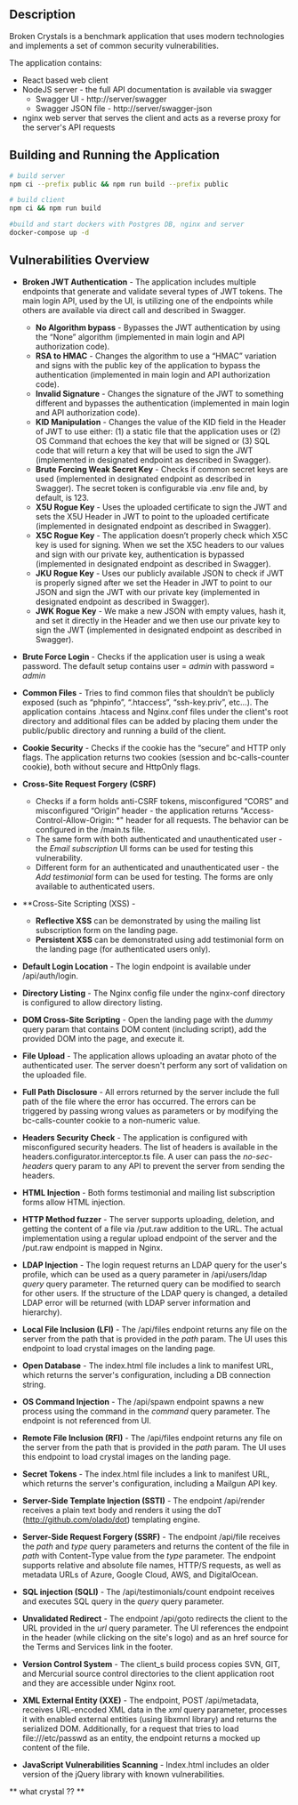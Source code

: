 ## Description

Broken Crystals is a benchmark application that uses modern technologies and implements a set of common security vulnerabilities. 

The application contains: 
- React based web client
- NodeJS server - the full API documentation is available via swagger 
  - Swagger UI - http://server/swagger
  - Swagger JSON file - http://server/swagger-json
- nginx web server that serves the client and acts as a reverse proxy for the server's API requests

## Building and Running the Application

```bash
# build server
npm ci --prefix public && npm run build --prefix public

# build client 
npm ci && npm run build

#build and start dockers with Postgres DB, nginx and server
docker-compose up -d
```
## Vulnerabilities Overview 

* **Broken JWT Authentication** - The application includes multiple endpoints that generate and validate several types of JWT tokens. The main login API, used by the UI, is utilizing one of the endpoints while others are available via direct call and described in Swagger.  
  - **No Algorithm bypass** - Bypasses the JWT authentication by using the “None” algorithm (implemented in main login and API authorization code).
  - **RSA to HMAC** - Changes the algorithm to use a “HMAC” variation and signs with the public key of the application to bypass the authentication (implemented in main login and API authorization code).
  - **Invalid Signature** - Changes the signature of the JWT to something different and bypasses the authentication (implemented in main login and API authorization code).
  - **KID Manipulation** - Changes the value of the KID field in the Header of JWT to use either: (1) a static file that the application uses or (2) OS Command that echoes the key that will be signed or (3) SQL code that will return a key that will be used to sign the JWT (implemented in designated endpoint as described in Swagger).
  - **Brute Forcing Weak Secret Key** - Checks if common secret keys are used (implemented in designated endpoint as described in Swagger). The secret token is configurable via .env file and, by default, is 123.
  - **X5U Rogue Key** - Uses the uploaded certificate to sign the JWT and sets the X5U Header in JWT to point to the uploaded certificate (implemented in designated endpoint as described in Swagger).
  - **X5C Rogue Key** - The application doesn’t properly check which X5C key is used for signing. When we set the X5C headers to our values and sign with our private key, authentication is bypassed (implemented in designated endpoint as described in Swagger).
  - **JKU Rogue Key** - Uses our publicly available JSON to check if JWT is properly signed after we set the Header in JWT to point to our JSON and sign the JWT with our private key (implemented in designated endpoint as described in Swagger).
  - **JWK Rogue Key** - We make a new JSON with empty values, hash it, and set it directly in the Header and we then use our private key to sign the JWT (implemented in designated endpoint as described in Swagger).

* **Brute Force Login** - Checks if the application user is using a weak password. The default setup contains user = _admin_ with password = _admin_

* **Common Files** - Tries to find common files that shouldn’t be publicly exposed (such as “phpinfo”, “.htaccess”, “ssh-key.priv”, etc…). The application contains .htacess and Nginx.conf files under the client's root directory and additional files can be added by placing them under the public/public directory and running a build of the client.

* **Cookie Security** - Checks if the cookie has the “secure” and HTTP only flags. The application returns two cookies (session and bc-calls-counter cookie), both without secure and HttpOnly flags. 

* **Cross-Site Request Forgery (CSRF)**
  - Checks if a form holds anti-CSRF tokens, misconfigured “CORS” and misconfigured “Origin” header - the application returns "Access-Control-Allow-Origin: *" header for all requests. The behavior can be configured in the /main.ts file.
  - The same form with both authenticated and unauthenticated user - the _Email subscription_ UI forms can be used for testing this vulnerability.
  - Different form for an authenticated and unauthenticated user - the _Add testimonial_ form can be used for testing. The forms are only available to authenticated users.

* **Cross-Site Scripting (XSS) - 
  - **Reflective XSS** can be demonstrated by using the mailing list subscription form on the landing page.
  - **Persistent XSS** can be demonstrated using add testimonial form on the landing page (for authenticated users only).

* **Default Login Location** - The login endpoint is available under /api/auth/login.

* **Directory Listing** - The Nginx config file under the nginx-conf directory is configured to allow directory listing.

* **DOM Cross-Site Scripting** - Open the landing page with the _dummy_ query param that contains DOM content (including script), add the provided DOM into the page, and execute it.

* **File Upload** - The application allows uploading an avatar photo of the authenticated user. The server doesn't perform any sort of validation on the uploaded file.

* **Full Path Disclosure** - All errors returned by the server include the full path of the file where the error has occurred. The errors can be triggered by passing wrong values as parameters or by modifying the bc-calls-counter cookie to a non-numeric value.

* **Headers Security Check** - The application is configured with misconfigured security headers. The list of headers is available in the headers.configurator.interceptor.ts file. A user can pass the _no-sec-headers_ query param to any API to prevent the server from sending the headers.

* **HTML Injection** - Both forms testimonial and mailing list subscription forms allow HTML injection.

* **HTTP Method fuzzer** - The server supports uploading, deletion, and getting the content of a file via /put.raw addition to the URL. The actual implementation using a regular upload endpoint of the server and the /put.raw endpoint is mapped in Nginx.

* **LDAP Injection** - The login request returns an LDAP query for the user's profile, which can be used as a query parameter in /api/users/ldap _query_ query parameter. The returned query can be modified to search for other users. If the structure of the LDAP query is changed, a detailed LDAP error will be returned (with LDAP server information and hierarchy).

* **Local File Inclusion (LFI)** - The /api/files endpoint returns any file on the server from the path that is provided in the _path_ param. The UI uses this endpoint to load crystal images on the landing page. 

* **Open Database** - The index.html file includes a link to manifest URL, which returns the server's configuration, including a DB connection string.

* **OS Command Injection** - The /api/spawn endpoint spawns a new process using the command in the _command_ query parameter. The endpoint is not referenced from UI. 

* **Remote File Inclusion (RFI)** - The /api/files endpoint returns any file on the server from the path that is provided in the _path_ param. The UI uses this endpoint to load crystal images on the landing page.

* **Secret Tokens** - The index.html file includes a link to manifest URL, which returns the server's configuration, including a Mailgun API key.

* **Server-Side Template Injection (SSTI)** - The endpoint /api/render receives a plain text body and renders it using the doT (http://github.com/olado/dot) templating engine.

* **Server-Side Request Forgery (SSRF)** - The endpoint /api/file receives the _path_ and _type_ query parameters and returns the content of the file in _path_ with Content-Type value from the _type_ parameter. The endpoint supports relative and absolute file names, HTTP/S requests, as well as metadata URLs of Azure, Google Cloud, AWS, and DigitalOcean.

* **SQL injection (SQLI)** - The /api/testimonials/count endpoint receives and executes SQL query in the _query_ query parameter.

* **Unvalidated Redirect** - The endpoint /api/goto redirects the client to the URL provided in the _url_ query parameter. The UI references the endpoint in the header (while clicking on the site's logo) and as an href source for the Terms and Services link in the footer.

* **Version Control System** - The client_s build process copies SVN, GIT, and Mercurial source control directories to the client application root and they are accessible under Nginx root. 

* **XML External Entity (XXE)** - The endpoint, POST /api/metadata, receives URL-encoded XML data in the _xml_ query parameter, processes it with enabled external entities (using libxmnl library) and returns the serialized DOM. Additionally, for a request that tries to load file:///etc/passwd as an entity, the endpoint returns a mocked up content of the file.

* **JavaScript Vulnerabilities Scanning** - Index.html includes an older version of the jQuery library with known vulnerabilities.

** what crystal ?? **
